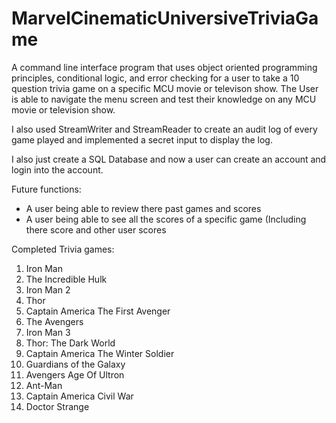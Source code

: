 # MarvelCinematicUniversiveTriviaGame

A command line interface program that uses object oriented programming principles, conditional logic, and error checking for a user to take a 10 question trivia game on a specific MCU movie or televison show. The User is able to navigate the menu screen and test their knowledge on any MCU movie or television show. 

I also used StreamWriter and StreamReader to create an audit log of every game played and implemented a secret input to display the log. 

I also just create a SQL Database and now a user can create an account and login into the account.

Future functions: 
  - A user being able to review there past games and scores
  - A user being able to see all the scores of a specific game (Including there score and other user scores

Completed Trivia games: 
  1. Iron Man
  2. The Incredible Hulk 
  3. Iron Man 2
  4. Thor
  5. Captain America The First Avenger
  6. The Avengers
  7. Iron Man 3
  8. Thor: The Dark World
  9. Captain America The Winter Soldier
  10. Guardians of the Galaxy
  11. Avengers Age Of Ultron
  12. Ant-Man
  13. Captain America Civil War
  14. Doctor Strange
